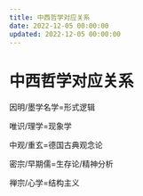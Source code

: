 ```yaml
---
title: 中西哲学对应关系
date: 2022-12-05 00:00:00
updated: 2022-12-05 00:00:00
---
```


# 中西哲学对应关系

因明/墨学名学=形式逻辑

唯识/理学=现象学

中观/重玄=德国古典观念论

密宗/早期儒=生存论/精神分析

禅宗/心学=结构主义
